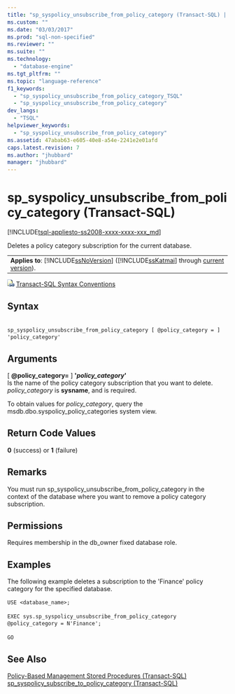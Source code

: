 ```yaml
---
title: "sp_syspolicy_unsubscribe_from_policy_category (Transact-SQL) | Microsoft Docs"
ms.custom: ""
ms.date: "03/03/2017"
ms.prod: "sql-non-specified"
ms.reviewer: ""
ms.suite: ""
ms.technology: 
  - "database-engine"
ms.tgt_pltfrm: ""
ms.topic: "language-reference"
f1_keywords: 
  - "sp_syspolicy_unsubscribe_from_policy_category_TSQL"
  - "sp_syspolicy_unsubscribe_from_policy_category"
dev_langs: 
  - "TSQL"
helpviewer_keywords: 
  - "sp_syspolicy_unsubscribe_from_policy_category"
ms.assetid: 47abab63-e605-40e8-a54e-2241e2e01afd
caps.latest.revision: 7
ms.author: "jhubbard"
manager: "jhubbard"
---
```

# sp_syspolicy_unsubscribe_from_policy_category (Transact-SQL)
[!INCLUDE[tsql-appliesto-ss2008-xxxx-xxxx-xxx_md](../../../database-engine/configure/windows/includes/tsql-appliesto-ss2008-xxxx-xxxx-xxx-md.md)]

  Deletes a policy category subscription for the current database.  
  
||  
|-|  
|**Applies to**: [!INCLUDE[ssNoVersion](../../../advanced-analytics/r-services/includes/ssnoversion-md.md)] ([!INCLUDE[ssKatmai](../../../analysis-services/data-mining/includes/sskatmai-md.md)] through [current version](http://go.microsoft.com/fwlink/p/?LinkId=299658)).|  
  
 ![Topic link icon](../../../database-engine/configure/windows/media/topic-link.gif "Topic link icon") [Transact-SQL Syntax Conventions](../../../t-sql/language-elements/transact-sql-syntax-conventions-transact-sql.md)  
  
## Syntax  
  
```  
  
sp_syspolicy_unsubscribe_from_policy_category [ @policy_category = ] 'policy_category'  
```  
  
## Arguments  
 [ **@policy_category=** ] **'***policy_category***'**  
 Is the name of the policy category subscription that you want to delete. *policy_category* is **sysname**, and is required.  
  
 To obtain values for *policy_category*, query the msdb.dbo.syspolicy_policy_categories system view.  
  
## Return Code Values  
 **0** (success) or **1** (failure)  
  
## Remarks  
 You must run sp_syspolicy_unsubscribe_from_policy_category in the context of the database where you want to remove a policy category subscription.  
  
## Permissions  
 Requires membership in the db_owner fixed database role.  
  
## Examples  
 The following example deletes a subscription to the 'Finance' policy category for the specified database.  
  
```  
USE <database_name>;  
  
EXEC sys.sp_syspolicy_unsubscribe_from_policy_category @policy_category = N'Finance';  
  
GO  
```  
  
## See Also  
 [Policy-Based Management Stored Procedures &#40;Transact-SQL&#41;](../../../relational-databases/reference/system-stored-procedures/policy-based-management-stored-procedures-transact-sql.md)   
 [sp_syspolicy_subscribe_to_policy_category &#40;Transact-SQL&#41;](../../../relational-databases/reference/system-stored-procedures/sp-syspolicy-subscribe-to-policy-category-transact-sql.md)  
  
  